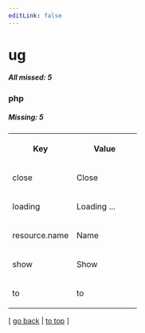 ```yaml
---
editLink: false
---
```


# ug

##### All missed: 5


### php

##### Missing: 5

<table width="100%">
<tr><th width="50%">

Key

</th><th width="50%">

Value

</th></tr>
<tr><td width="50%">

close

</td><td width="50%">

Close

</td></tr>
<tr><td width="50%">

loading

</td><td width="50%">

Loading ...

</td></tr>
<tr><td width="50%">

resource.name

</td><td width="50%">

Name

</td></tr>
<tr><td width="50%">

show

</td><td width="50%">

Show

</td></tr>
<tr><td width="50%">

to

</td><td width="50%">

to

</td></tr>
</table>

[ [go back](../status.md) | [to top](#) ]

